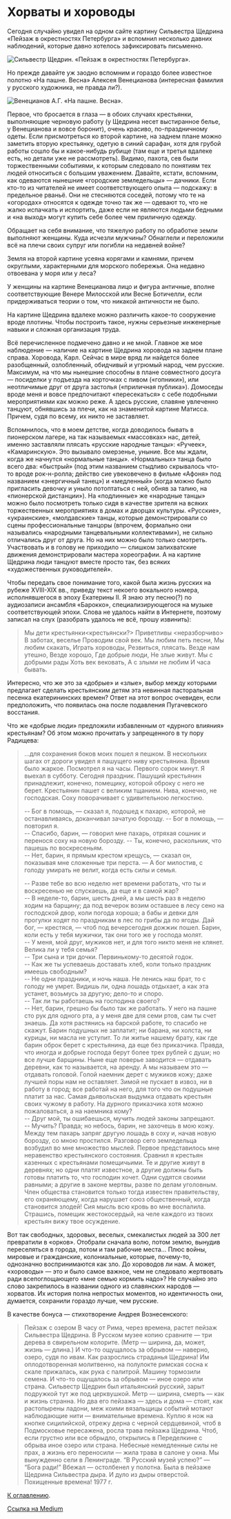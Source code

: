 # Хорваты и хороводы

Сегодня случайно увидел на одном сайте картину Сильвестра Щедрина «Пейзаж в окрестностях Петербурга» и вспомнил несколько давних наблюдений, которые давно хотелось зафиксировать письменно.

<img src="img/shchedrin.webp" alt="Сильвестр Щедрин. «Пейзаж в окрестностях Петербурга»." />

Но прежде давайте уж заодно вспомним и гораздо более известное полотно «На пашне. Весна» Алексея Венецианова (интересная фамилия у русского художника, не правда ли?).

<img src="img/venecianov.webp" alt="Венецианов А.Г. «На пашне. Весна»." />

Первое, что бросается в глаза — в обоих случаях крестьянки, выполняющие черновую работу (у Щедрина несет выстиранное белье, у Венецианова и вовсе боронит), очень красиво, по-праздничному одеты. Если присмотреться ко второй картине, на заднем плане можно заметить вторую крестьянку, одетую в синий сарафан, хотя для грубой работы сошло бы и какое-нибудь рубище (там еще и третья вдалеке есть, но детали уже не рассмотреть). Видимо, пахота, сев были торжественными событиями, к которым следовало по понятиям тех людей относиться с большим уважением. Давайте, кстати, вспомним, как одеваются нынешние «городские земледельцы» — дачники. Если кто-то из читателей не имеет соответствующего опыта — подскажу: в предельное рваньё. Они не стесняются соседей, потому что те на «огородах» относятся к одежде точно так же — одевают то, что не жалко испачкать и испортить, даже если не являются людьми бедными и «на выход» могут купить себе более чем приличную одежду.

Обращает на себя внимание, что тяжелую работу по обработке земли выполняют женщины. Куда исчезли мужчины? Обнаглели и переложили всё на плечи своих супруг или погибли на недавней войне?

Земля на второй картине усеяна корягами и камнями, причем округлыми, характерными для морского побережья. Она недавно отвоевана у моря или у леса?

У женщины на картине Венецианова лицо и фигура античные, вполне соответствующие Венере Милосской или Весне Ботичелли,
если придерживаться теории о том, что никакой античности не было.

На картине Щедрина вдалеке можно различить какое-то сооружение вроде плотины. Чтобы построить такое, нужны серьезные инженерные навыки и сложная организация труда.

Всё перечисленное подмечено давно и не мной. Главное же мое наблюдение — наличие на картине Щедрина хоровода на заднем плане справа. Хоровода, Карл. Сейчас в мире вряд ли найдется более разобщенный, озлобленный, обидчивый и угрюмый народ, чем русские. Максимум, на что мы нынешние способны в плане совместного досуга — посиделки у подъезда на корточках с пивом («гопники»), или неотличимые друг от друга застолья («приличная публика»). Домоседы вроде меня и вовсе предпочитают «пересекаться» с себе подобными мероприятиями как можно реже. А здесь русские, славяне увлеченно танцуют, обнявшись за плечи, как на знаменитой картине Матисса. Причем, судя по всему, их никто не заставляет.

Вспомнилось, что в моем детстве, когда доводилось бывать в пионерском лагере, на так называемых «массовках» нас, детей, именно заставляли плясать «русские народные танцы»: «Ручеек», «Камаринскую». Это вызывало омерзенье, уныние. Все мы ждали, когда же начнутся «нормальные танцы». «Нормальных» танца было всего два: «быстрый» (под этим названием стыдливо скрывалось что-то вроде рок-н-ролла; действо сие увековечено в фильме «Афоня» под названием «энергичный танец») и «медленный» (когда можно было пригласить девочку и уныло потоптаться с ней, обняв за талию, на «пионерской дистанции»). На «подлинные» же «народные танцы» можно было посмотреть только сидя в качестве зрителя на всяких торжественных мероприятиях в домах и дворцах культуры. «Русские», «украинские», «молдавские» танцы, которые демонстрировали со сцены профессиональные танцоры (впрочем, формально они назывались «народными танцевальными коллективами»), не сильно отличались друг от друга. Но на них можно было только смотреть. Участвовать и в голову не приходило — слишком залихватские движения демонстрировали мастера хореографии. А на картине Щедрина люди танцуют вместе просто так, без всяких «художественных руководителей».

Чтобы передать свое понимание того, какой была жизнь русских на рубеже XVIII-XIX вв., приведу текст некоего вокального номера, исполнявшегося в эпоху Екатерины II. Я знаю эту песню(?) по аудиозаписи ансамбля «Барокко», специализирующегося на музыке соответствующей эпохи. Слова не удалось найти в Интернете, поэтому записал на слух (разобрать удалось не всё, прошу извинить):

> Мы дети крестьянки<крестьянски?>
Приветливы <неразборчиво>
В заботах, веселье
Проводим свой век.
Мы любим петь песни,
Мы любим скакать,
Играть хороводы,
Резвиться, плясать.
Везде нам утешно,
Везде хорошо,
Где добрые люди,
Не злые живут.
Мы с добрыми рады
Хоть век вековать,
А с злыми не любим
И часа бывать.

Интересно, что же это за «добрые» и «злые», выбор между которыми предлагает сделать крестьянским детям эта невинная пасторальная песенка екатерининских времен? Ответ на этот вопрос очевиден, если предположить, что появилась она после подавления Пугачевского восстания.

Что же «добрые люди» предложили избавленным от «дурного влияния» крестьянам? Об этом можно прочитать у запрещенного в ту пору Радищева:

> …для сохранения боков моих пошел я пешком. В нескольких шагах от дороги увидел я пашущего ниву крестьянина. Время было жаркое. Посмотрел я на часы. Первого сорок минут. Я выехал в субботу. Сегодня праздник. Пашущий крестьянин принадлежит, конечно, помещику, которой оброку с него не берет. Крестьянин пашет с великим тщанием. Нива, конечно, не господская. Соху поворачивает с удивительною легкостию.  
> 
> -- Бог в помощь, — сказал я, подошед к пахарю, которой, не останавливаясь, доканчивал зачатую борозду. 
> -- Бог в помощь, — повторил я.  
> -- Спасибо, барин, — говорил мне пахарь, отряхая сошник и перенося соху на новую борозду. 
> -- Ты, конечно, раскольник, что пашешь по воскресеньям.  
> -- Нет, барин, я прямым крестом крещусь, — сказал он, показывая мне сложенные три перста. — А бог милостив, с голоду умирать не велит, когда есть силы и семья.  
> 
> -- Разве тебе во всю неделю нет времени работать, что ты и воскресенью не спускаешь, да еще и в самой жар?  
> -- В неделе-то, барин, шесть дней, а мы шесть раз в неделю ходим на барщину; да под вечерок возим оставшее в лесу сено на господской двор, коли погода хороша; а бабы и девки для прогулки ходят по праздникам в лес по грибы да по ягоды. Дай бог, — крестяся, — чтоб под вечерсегодня дожжик пошел. Барин, коли есть у тебя мужички, так они того же у господа молят.  
> -- У меня, мой друг, мужиков нет, и для того никто меня не клянет. Велика ли у тебя семья?  
> -- Три сына и три дочки. Первинькому-то десятой годок.  
> -- Как же ты успеваешь доставать хлеб, коли только праздник имеешь свободным?  
> -- Не одни праздники, и ночь наша. Не ленись наш брат, то с голоду не умрет. Видишь ли, одна лошадь отдыхает, а как эта устанет, возьмусь за другую; дело-то и споро.  
> -- Так ли ты работаешь на господина своего?  
> -- Нет, барин, грешно бы было так же работать. У него на пашне сто рук для одного рта, а у меня две для семи ртов, сам ты счет знаешь. Да хотя растянись на барской работе, то спасибо не скажут. Барин подушных не заплатит; ни барана, ни холста, ни курицы, ни масла не уступит. То ли житье нашему брату, как где барин оброк берет с крестьянина, да еще без приказчика. Правда, что иногда и добрые господа берут более трех рублей с души; но все лучше барщины. Ныне еще поверье заводится — отдавать деревни, как то называется, на аренду. А мы называем это — отдавать головой. Голой наемник дерет с мужиков кожу; даже лучшей поры нам не оставляет. Зимой не пускает в извоз, ни в работу в город; все работай на него, для того что он подушные платит за нас. Самая дьявольская выдумка отдавать крестьян своих чужому в работу. На дурного приказчика хотя можно пожаловаться, а на наемника кому?  
> -- Друг мой, ты ошибаешься, мучить людей законы запрещают.  
> -- Мучить? Правда; но небось, барин, не захочешь в мою кожу. 
> Между тем пахарь запряг другую лошадь в соху и, начав новую борозду, со мною простился. Разговор сего земледельца возбудил во мне множество мыслей. Первое представилось мне неравенство крестьянского состояния. Сравнил я крестьян казенных с крестьянами помещичьими. Те и другие живут в деревнях; но одни платят известное, а другие должны быть готовы платить то, что господин хочет. Одни судятся своими равными; а другие в законе мертвы, разве по делам уголовным. Член общества становится только тогда известен правительству, его охраняющему, когда нарушает союз общественный, когда становится злодей! Сия мысль всю кровь во мне воспалила. Страшись, помещик жестокосердый, на челе каждого из твоих крестьян вижу твое осуждение.

Вот так свободных, здоровых, веселых, смекалистых людей за 300 лет превратили в «орков». Отобрали сначала волю, потом землю, вынудив переселяться в города, потом и там рабочие места… Плюс войны, мировые и гражданские, колониальные, которые, почему-то, однозначно воспринимаются как зло. До хороводов ли нам. А может, «хороводы» — это и было самое важное, чем не следовало жертвовать ради всепоглощающего «мне семью кормить надо»? Не случайно это слово закрепилось в названии одного из славянских народов — хорватов. Их история полна непростых моментов, но идентичность они, думается, сохранили гораздо лучше, чем русские.

В качестве бонуса — стихотворение Андрея Вознесенского:

> Пейзаж с озером 
В часу от Рима, через времена, 
растет пейзаж Сильвестра Щедрина. 
В Русском музее копию сравните — 
три дерева в свирельном колорите. 
(Метр — ширина, да, может, жизнь — длина.) 
И что-то ощущалось за обрывом — 
наверно, озеро, судя по ивам. 
Как разрослись страданья Щедрина! 
Им оплодотворенная молитвенно, 
на полулокте римская сосна к скале прижалась, 
как рука с палитрой. 
Машину тормозили семена. 
И что-то ощущалось за обрывом — 
иное озеро или страна. 
Сильвестр Щедрин был итальянский русский, 
зарыт подружкой тут же под церквушкой. 
Метр — ширина, смерть — как и жизнь странна. 
Но два его пейзажа — здесь и дома — 
стоят, как растопырены ладони, 
меж коими вязальщицы событий 
мотают наблюдающие нити — 
внимательные времена. 
Куплю я нож на кнопке сицилийской, 
отрежу дерна с черной сердцевиной, 
чтоб в Подмосковье пересажена, 
росла трава пейзажа Щедрина. 
Чтоб, если грустно или все обрыдло, 
открылись в Переделкине с обрыва 
иное озеро или страна. 
Небесные немедленные силы 
не прах, а жизнь его переносили — 
жила трава в салоне у окна. 
Мы вынужденно сели в Ленинграде. 
“В Русский музей успею?” — “Бога ради!” 
Вбежал — остолбенел у полотна. 
Была в пейзаже Щедрина Сильвестра дыра. 
И дуло из дыры отверстой. 
Похищенные времена!
1977 г.

[К оглавлению](/#toc).

[Ссылка на Medium](https://yababay.medium.com/%D1%85%D0%BE%D1%80%D0%B2%D0%B0%D1%82%D1%8B-%D0%B8-%D1%85%D0%BE%D1%80%D0%BE%D0%B2%D0%BE%D0%B4%D1%8B-3e003aa37b08)
